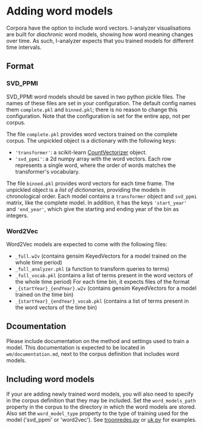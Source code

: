 # Adding word models

Corpora have the option to include word vectors. I-analyzer visualisations are built for _diachronic_ word models, showing how word meaning changes over time. As such, I-analyzer expects that you trained models for different time intervals.

## Format

### SVD_PPMI
SVD_PPMI word models should be saved in two python pickle files. The names of these files are set in your configuration. The default config names them `complete.pkl` and `binned.pkl`; there is no reason to change this configuration. Note that the configuration is set for the entire app, not per corpus.

The file `complete.pkl` provides word vectors trained on the complete corpus. The unpickled object is a dictionary with the following keys:

- `'transformer'`: a scikit-learn [CountVectorizer](https://scikit-learn.org/stable/modules/generated/sklearn.feature_extraction.text.CountVectorizer.html) object.
- `'svd_ppmi'`: a 2d numpy array with the word vectors. Each row represents a single word, where the order of words matches the transformer's vocabulary.

The file `binned.pkl` provides word vectors for each time frame. The unpickled object is a _list of dictionaries_, providing the models in chronological order. Each model contains a `transformer` object and `svd_ppmi` matrix, like the complete model. In addition, it has the keys `'start_year'` and `'end_year'`, which give the starting and ending year of the bin as integers.

### Word2Vec
Word2Vec models are expected to come with the following files:
- `_full.w2v` (contains gensim KeyedVectors for a model trained on the whole time period)
- `_full_analyzer.pkl` (a function to transform queries to terms)
- `_full_vocab.pkl` (contains a list of terms present in the word vectors of the whole time period)
For each time bin, it expects files of the format
- `_{startYear}_{endYear}.w2v` (contains gensim KeyedVectors for a model trained on the time bin)
- `_{startYear}_{endYear}_vocab.pkl` (contains a list of terms present in the word vectors of the time bin)

## Dcoumentation
Please include documentation on the method and settings used to train a model. This documentation is expected to be located in `wm/documentation.md`, next to the corpus definition that includes word models.

## Including word models

If your are adding newly trained word models, you will also need to specify in the corpus definition that they may be included. Set the `word_models_path` property in the corpus to the directory in which the word models are stored. Also set the `word_model_type` property to the type of training used for the model ('svd_ppmi' or 'word2vec'). See [troonredes.py](../backend/corpora/troonredes/troonredes.py) or [uk.py](../backend/corpora/parliament/uk.py) for examples.

